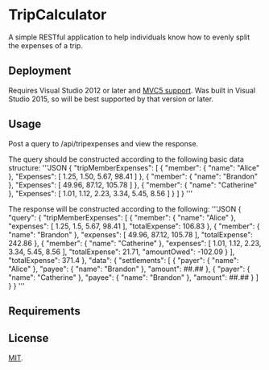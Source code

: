 # TripCalculator

A simple RESTful application to help individuals know how to evenly split the expenses of a trip.

## Deployment

Requires Visual Studio 2012 or later and [MVC5 support](http://www.asp.net/mvc/mvc5).
Was built in Visual Studio 2015, so will be best supported by that version or later.

## Usage

Post a query to /api/tripexpenses and view the response.

The query should be constructed according to the following basic data structure:
'''JSON
{
  "tripMemberExpenses": [
    { "member": { "name": "Alice" }, "Expenses": [ 1.25, 1.50, 5.67, 98.41 ] },
    { "member": { "name": "Brandon" }, "Expenses": [ 49.96, 87.12, 105.78 ] },
    { "member": { "name": "Catherine" }, "Expenses": [ 1.01, 1.12, 2.23, 3.34, 5.45, 8.56 ] }
  ]
}
'''

The response will be constructed according to the following:
'''JSON
{
    "query": {
        "tripMemberExpenses": [
            {
                "member": {
                    "name": "Alice"
                },
                "expenses": [
                    1.25,
                    1.5,
                    5.67,
                    98.41
                ],
                "totalExpense": 106.83
            },
            {
                "member": {
                    "name": "Brandon"
                },
                "expenses": [
                    49.96,
                    87.12,
                    105.78
                ],
                "totalExpense": 242.86
            },
            {
                "member": {
                    "name": "Catherine"
                },
                "expenses": [
                    1.01,
                    1.12,
                    2.23,
                    3.34,
                    5.45,
                    8.56
                ],
                "totalExpense": 21.71,
                "amountOwed": -102.09
            }
        ],
        "totalExpense": 371.4
    },
    "data": {
        "settlements": [
            {
                "payer": {
                    "name": "Alice"
                },
                "payee": {
                    "name": "Brandon"
                },
                "amount": ##.##
            },
			{
                "payer": {
                    "name": "Catherine"
                },
                "payee": {
                    "name": "Brandon"
                },
                "amount": ##.##
            }
        ]
    }
}
'''

## Requirements

## License

[MIT](./LICENSE).
